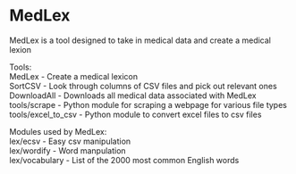 # MedLex
MedLex is a tool designed to take in medical data and create a medical lexion

Tools:  
MedLex - Create a medical lexicon  
SortCSV - Look through columns of CSV files and pick out relevant ones  
DownloadAll - Downloads all medical data associated with MedLex  
tools/scrape - Python module for scraping a webpage for various file types  
tools/excel_to_csv - Python module to convert excel files to csv files  

Modules used by MedLex:  
lex/ecsv - Easy csv manipulation  
lex/wordify - Word manpulation  
lex/vocabulary - List of the 2000 most common English words
